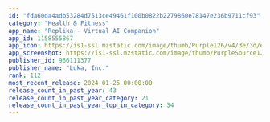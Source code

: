 ```yaml
---
id: "fda60da4adb53284d7513ce49461f100b0822b2279860e78147e236b9711cf93"
category: "Health & Fitness"
app_name: "Replika - Virtual AI Companion"
app_id: 1158555867
app_icon: https://is1-ssl.mzstatic.com/image/thumb/Purple126/v4/3e/3d/e5/3e3de51f-0d0c-2657-a715-5bc235bdb878/AppIcon-Replika-1x_U007ephone-0-0-85-220-0.jpeg/1024x1024bb.png
app_screenshot: https://is1-ssl.mzstatic.com/image/thumb/PurpleSource126/v4/80/32/0a/80320aa9-f5c7-d9d7-6d12-121524ae572f/76971cc8-0b2f-48af-af0f-3ea06be19e18_str_1242_2688_1.jpg/1242x2688bb.png
publisher_id: 966111377
publisher_name: "Luka, Inc."
rank: 112
most_recent_release: 2024-01-25 00:00:00
release_count_in_past_year: 43
release_count_in_past_year_category: 21
release_count_in_past_year_top_in_category: 34
---
```

